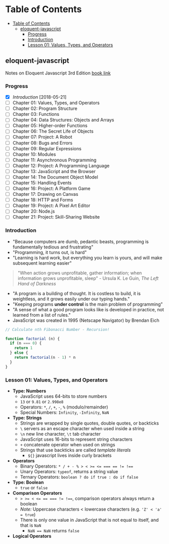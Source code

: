 # Table of Contents

<!-- TOC -->

- [Table of Contents](#table-of-contents)
  - [eloquent-javascript](#eloquent-javascript)
    - [Progress](#progress)
    - [Introduction](#introduction)
    - [Lesson 01: Values, Types, and Operators](#lesson-01-values-types-and-operators)

<!-- /TOC -->

## eloquent-javascript

Notes on Eloquent Javascript 3rd Edition [book link](http://eloquentjavascript.net/)

### Progress

- [X] *Introduction* [2018-05-21]
- [ ] Chapter 01: Values, Types, and Operators
- [ ] Chapter 02: Program Structure
- [ ] Chapter 03: Functions
- [ ] Chapter 04: Data Structures: Objects and Arrays
- [ ] Chapter 05: Higher-order Functions
- [ ] Chapter 06: The Secret Life of Objects
- [ ] Chapter 07: Project: A Robot
- [ ] Chapter 08: Bugs and Errors
- [ ] Chapter 09: Regular Expressions
- [ ] Chapter 10: Modules
- [ ] Chapter 11: Asynchronous Programming
- [ ] Chapter 12: Project: A Programming Language
- [ ] Chapter 13: JavaScript and the Browser
- [ ] Chapter 14: The Document Object Model
- [ ] Chapter 15: Handling Events
- [ ] Chapter 16: Project: A Platform Game
- [ ] Chapter 17: Drawing on Canvas
- [ ] Chapter 18: HTTP and Forms
- [ ] Chapter 19: Project: A Pixel Art Editor
- [ ] Chapter 20: Node.js
- [ ] Chapter 21: Project: Skill-Sharing Website

### Introduction

- "Because computers are dumb, pedantic beasts, programming is fundamentally tedious and frustrating"
- "Programming, it turns out, is hard"
- "Learning is hard work, but everything you learn is yours, and will make subsequent learning easier"
> "When action grows unprofitable, gather information; when information grows unprofitable, sleep" - Ursula K. Le Guin, _The Left Hand of Darkness_
- "A program is a building of thought. It is costless to build, it is weightless, and it grows easily under our typing hands."
- "Keeping programs **under control** is the main problem of programming"
- "A sense of what a good program looks like is developed in practice, not learned from a list of rules."
- JavaScript was created in 1995 (Netscape Navigator) by Brendan Eich

```javascript
// Calculate nth Fibonacci Number - Recursion!

function factorial (n) {
  if (n === 0) {
    return 1
  } else {
    return factorial(n - 1) * n
  }
}
```

### Lesson 01: Values, Types, and Operators

- **Type: Numbers**
  - JavaScript uses 64-bits to store numbers
  - `13` or `9.81` or `2.998e8`
  - Operators: `*`, `/`, `+`, `-`, `%` (modulo/remainder)
  - Special Numbers:  `Infinity`, `-Infinity`, `NaN`
- **Type: Strings**
  - Strings are wrapped by single quotes, double quotes, or backticks
  - `\` servers as an escape character when used inside a string
  - `\n` new line character, `\t` tab character
  - JavaScript uses 16-bits to represent string characters
  - `+` concatenate operator when used on strings
  - Strings that use backticks are called _template literals_
    - `${}` javascript lives inside curly brackets
- **Operators**
  - Binary Operators: `* / + - % > < >= <= === == != !==`
  - Unary Operators: `typeof`, returns a string value
  - Ternary Operators: `boolean ? do if true : do if false`
- **Type: Boolean**
  - `true` or `false`
- **Comparison Operators**
  - `> >= < <= == === != !==`, comparison operators always return a boolean
  - _Note:_ Uppercase characters < lowercase characters (e.g. `'Z' < 'a' = true`)
  - There is only one value in JavaScript that is not equal to itself, and that is `NaN`
    - `NaN == NaN` returns `false`
- **Logical Operators**
